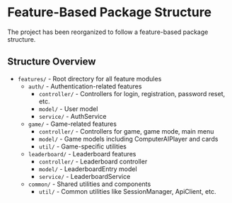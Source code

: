 # Feature-Based Package Structure

The project has been reorganized to follow a feature-based package structure.

## Structure Overview

- `features/` - Root directory for all feature modules
  - `auth/` - Authentication-related features
    - `controller/` - Controllers for login, registration, password reset, etc.
    - `model/` - User model
    - `service/` - AuthService
  - `game/` - Game-related features
    - `controller/` - Controllers for game, game mode, main menu
    - `model/` - Game models including ComputerAIPlayer and cards
    - `util/` - Game-specific utilities
  - `leaderboard/` - Leaderboard features
    - `controller/` - Leaderboard controller
    - `model/` - LeaderboardEntry model
    - `service/` - LeaderboardService
  - `common/` - Shared utilities and components
    - `util/` - Common utilities like SessionManager, ApiClient, etc.